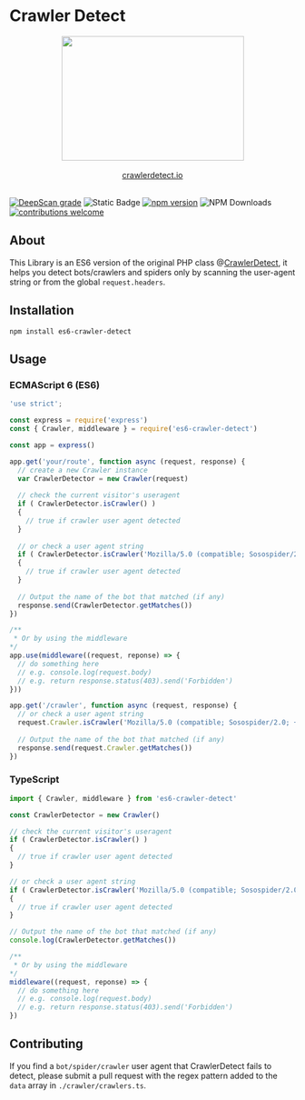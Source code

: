 # Crawler Detect

<p align="center"><a href="http://crawlerdetect.io/" target="_blank"><img src="https://cloud.githubusercontent.com/assets/340752/23082173/1bd1a396-f550-11e6-8aba-4d3c75edea2f.png" width="321" height="219" /></a><br><br>
<a href="http://crawlerdetect.io/" target="_blank">crawlerdetect.io</a>
<br><br>
</p>

[![DeepScan grade](https://deepscan.io/api/teams/16465/projects/19756/branches/518343/badge/grade.svg)](https://deepscan.io/dashboard#view=project&tid=16465&pid=19756&bid=518343)
![Static Badge](https://img.shields.io/badge/TypeScript-3178C6?style=flat&logo=typescript&logoColor=fff)
[![npm version](https://badge.fury.io/js/es6-crawler-detect.svg?icon=si%3Anpm)](https://badge.fury.io/js/es6-crawler-detect)
![NPM Downloads](https://img.shields.io/npm/dy/es6-crawler-detect)
[![contributions welcome](https://img.shields.io/badge/contributions-welcome-brightgreen.svg?style=flat)](https://github.com/JefferyHus/es6-crawler-detect/issues)

## About

This Library is an ES6 version of the original PHP class @[CrawlerDetect](https://github.com/JayBizzle/Crawler-Detect), it helps you detect bots/crawlers and spiders only by scanning the user-agent string or from the global `request.headers`.

## Installation

`npm install es6-crawler-detect`

## Usage

### ECMAScript 6 (ES6)

```javascript
'use strict';

const express = require('express')
const { Crawler, middleware } = require('es6-crawler-detect')

const app = express()

app.get('your/route', function async (request, response) {
  // create a new Crawler instance
  var CrawlerDetector = new Crawler(request)
  
  // check the current visitor's useragent
  if ( CrawlerDetector.isCrawler() )
  {
    // true if crawler user agent detected
  }
  
  // or check a user agent string
  if ( CrawlerDetector.isCrawler('Mozilla/5.0 (compatible; Sosospider/2.0; +http://help.soso.com/webspider.htm)') )
  {
    // true if crawler user agent detected
  }
  
  // Output the name of the bot that matched (if any)
  response.send(CrawlerDetector.getMatches())
})

/**
 * Or by using the middleware
*/
app.use(middleware((request, reponse) => {
  // do something here
  // e.g. console.log(request.body)
  // e.g. return response.status(403).send('Forbidden')
}))

app.get('/crawler', function async (request, response) {
  // or check a user agent string
  request.Crawler.isCrawler('Mozilla/5.0 (compatible; Sosospider/2.0; +http://help.soso.com/webspider.htm)')
  
  // Output the name of the bot that matched (if any)
  response.send(request.Crawler.getMatches())
})
```

### TypeScript

```typescript
import { Crawler, middleware } from 'es6-crawler-detect'

const CrawlerDetector = new Crawler()

// check the current visitor's useragent
if ( CrawlerDetector.isCrawler() )
{
  // true if crawler user agent detected
}

// or check a user agent string
if ( CrawlerDetector.isCrawler('Mozilla/5.0 (compatible; Sosospider/2.0; +http://help.soso.com/webspider.htm)') )
{
  // true if crawler user agent detected
}

// Output the name of the bot that matched (if any)
console.log(CrawlerDetector.getMatches())

/**
 * Or by using the middleware
*/
middleware((request, reponse) => {
  // do something here
  // e.g. console.log(request.body)
  // e.g. return response.status(403).send('Forbidden')
})

```

## Contributing

If you find a `bot/spider/crawler` user agent that CrawlerDetect fails to detect, please submit a pull request with the regex pattern added to the `data` array in `./crawler/crawlers.ts`.
